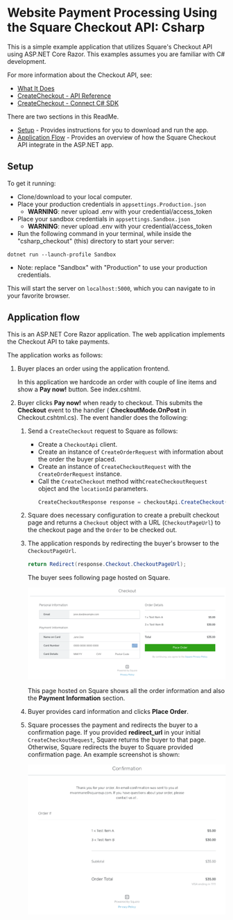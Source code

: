 ﻿# Website Payment Processing Using the Square Checkout API: Csharp

This is a simple example application that utilizes Square's Checkout API 
using ASP.NET Core Razor. This examples assumes you are familiar with C# development. 

For more information about the Checkout API, see:
* [What It Does](https://developer.squareup.com/docs/checkout-api/what-it-does)
* [CreateCheckout - API Reference](https://developer.squareup.com/docs/api/connect/v2#endpoint-checkout-createcheckout)
* [CreateCheckout - Connect C# SDK](https://github.com/square/connect-csharp-sdk/blob/master/docs/CheckoutApi.md) 

There are two sections in this ReadMe.
* [Setup](#setup) - Provides instructions for you to download and run the app.
* [Application Flow](#application-flow) - Provides an overview of how the Square 
Checkout API integrate in the ASP.NET app.

## Setup
To get it running:

* Clone/download to your local computer.
* Place your production credentials in `appsettings.Production.json`
  * <b>WARNING</b>: never upload .env with your credential/access_token
* Place your sandbox credentials in `appsettings.Sandbox.json`
  * <b>WARNING</b>: never upload .env with your credential/access_token
* Run the following command in your terminal, while inside the "csharp_checkout" (this) directory to start your server:
```
dotnet run --launch-profile Sandbox
```
  * Note: replace "Sandbox" with "Production" to use your production credentials.

This will start the server on `localhost:5000`, which you can navigate to in your favorite browser.



## Application flow

This is an ASP.NET Core Razor application. The web application implements the 
Checkout API to take payments.   

The application works as follows:

1. Buyer places an order using the application frontend. 

   In this application we hardcode an order with couple of line items 
   and show a **Pay now!** button. See index.cshtml. 

2. Buyer clicks **Pay now!** when ready to checkout. This submits
the  **Checkout** event to the handler ( **CheckoutMode.OnPost** in 
Checkout.cshtml.cs). The event handler does the following:

    1. Send a `CreateCheckout` request to Square as follows:
        * Create a `CheckoutApi` client.
        * Create an instance of `CreateOrderRequest` with information about the order 
        the buyer placed.
        * Create an instance of `CreateCheckoutRequest` with the `CreateOrderRequest` 
        instance.
        * Call the `CreateCheckout` method with`CreateCheckoutRequest` object and the  `locationId` parameters.
          ```csharp
          CreateCheckoutResponse response = checkoutApi.CreateCheckout(locationId, createCheckoutRequest);
          ```

    1. Square does necessary configuration to create a prebuilt checkout page and
    returns a `Checkout` object with a URL (`CheckoutPageUrl`) to the checkout page and the `Order` to be checked out.

    1. The application responds by redirecting the buyer's browser to the `CheckoutPageUrl`. 
        ```csharp
        return Redirect(response.Checkout.CheckoutPageUrl);
        ```
      
        The buyer sees following page hosted on Square.

        <img src="./checkout.png" width="650"/>

        This page hosted on Square shows all the order information  and also the 
        **Payment Information** section.
       
    1. Buyer provides card information and clicks **Place Order**. 

    1. Square processes the payment and redirects the buyer to a confirmation  page. If you provided **redirect_url** in your initial `CreateCheckoutRequest`, Square returns the buyer to that page. Otherwise, Square redirects the buyer to Square provided confirmation page. An example screenshot is shown:

        <img src="./confirmation.png" width="650"/>


